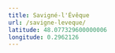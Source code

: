 ```yaml
---
title: Savigné-l'Évêque
url: /savigne-leveque/
latitude: 48.077329600000006
longitude: 0.2962126
---
```

